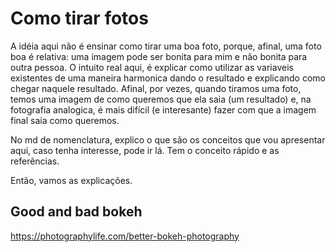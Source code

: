 # Como tirar fotos

A idéia aqui não é ensinar como tirar uma boa foto, porque, afinal, uma foto boa é relativa: uma imagem pode ser bonita para mim e não bonita para outra pessoa. O intuito real aqui, é explicar como utilizar as variaveis existentes de uma maneira harmonica dando o resultado e explicando como chegar naquele resultado. Afinal, por vezes, quando tiramos uma foto, temos uma imagem de como queremos que ela saia (um resultado) e, na fotografia analogica, é mais difícil (e interesante) fazer com que a imagem final saia como queremos.

No md de nomenclatura, explico o que são os conceitos que vou apresentar aqui, caso tenha interesse, pode ir lá. Tem o conceito rápido e as referências. 

Então, vamos as explicações.


## Good and bad bokeh

<https://photographylife.com/better-bokeh-photography>
